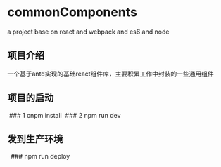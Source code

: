 # commonComponents
a project base on react and webpack and es6 and node
## 项目介绍
一个基于antd实现的基础react组件库，主要积累工作中封装的一些通用组件
## 项目的启动
  ### 1 cnpm install
  ### 2 npm run dev
## 发到生产环境
   ### npm run deploy
